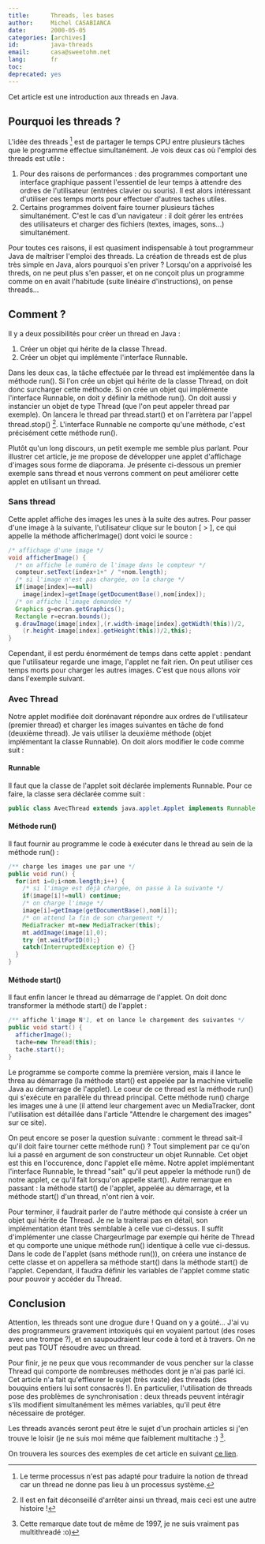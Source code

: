 ```yaml
---
title:      Threads, les bases
author:     Michel CASABIANCA
date:       2000-05-05
categories: [archives]
id:         java-threads
email:      casa@sweetohm.net
lang:       fr
toc:        
deprecated: yes
---
```


Cet article est une introduction aux threads en Java.

<!--more-->

Pourquoi les threads ?
----------------------

L'idée des threads [^1] est de partager le temps CPU
entre plusieurs tâches que le programme effectue simultanément. Je vois
deux cas où l'emploi des threads est utile :

1. Pour des raisons de performances : des programmes comportant une
   interface graphique passent l'essentiel de leur temps à attendre des
   ordres de l'utilisateur (entrées clavier ou souris). Il est alors
   intéressant d'utiliser ces temps morts pour effectuer d'autres
   taches utiles.
2. Certains programmes doivent faire tourner plusieurs tâches
   simultanément. C'est le cas d'un navigateur : il doit gérer les
   entrées des utilisateurs et charger des fichiers (textes, images,
   sons...) simultanément.

Pour toutes ces raisons, il est quasiment indispensable à tout
programmeur Java de maîtriser l'emploi des threads. La création de
threads est de plus très simple en Java, alors pourquoi s'en priver ?
Lorsqu'on a apprivoisé les threds, on ne peut plus s'en passer, et on ne
conçoit plus un programme comme on en avait l'habitude (suite linéaire
d'instructions), on pense threads...

Comment ?
---------

Il y a deux possibilités pour créer un thread en Java :

1. Créer un objet qui hérite de la classe Thread.
2. Créer un objet qui implémente l'interface Runnable.

Dans les deux cas, la tâche effectuée par le thread est implémentée dans
la méthode run(). Si l'on crée un objet qui hérite de la classe Thread,
on doit donc surcharger cette méthode. Si on crée un objet qui
implémente l'interface Runnable, on doit y définir la méthode run(). On
doit aussi y instancier un objet de type Thread (que l'on peut appeler
thread par exemple). On lancera le thread par thread.start() et on
l'arrètera par l'appel thread.stop() [^2]. L'interface
Runnable ne comporte qu'une méthode, c'est précisément cette méthode
run().

Plutôt qu'un long discours, un petit exemple me semble plus parlant.
Pour illustrer cet article, je me propose de développer une applet
d'affichage d'images sous forme de diaporama. Je présente ci-dessous un
premier exemple sans thread et nous verrons comment on peut améliorer
cette applet en utilisant un thread.

### Sans thread

Cette applet affiche des images les unes à la suite des autres. Pour
passer d'une image à la suivante, l'utilisateur clique sur le bouton
[ \> ], ce qui appelle la méthode afficherImage() dont voici le source :

```java
/* affichage d'une image */
void afficherImage() {
  /* on affiche le numéro de l'image dans le compteur */
  compteur.setText(index+1+" / "+nom.length);
  /* si l'image n'est pas chargée, on la charge */
  if(image[index]==null) 
    image[index]=getImage(getDocumentBase(),nom[index]);
  /* on affiche l'image demandée */
  Graphics g=ecran.getGraphics();
  Rectangle r=ecran.bounds();
  g.drawImage(image[index],(r.width-image[index].getWidth(this))/2,
    (r.height-image[index].getHeight(this))/2,this);
}
``` 

Cependant, il est perdu énormément de temps dans cette applet : pendant
que l'utilisateur regarde une image, l'applet ne fait rien. On peut
utiliser ces temps morts pour charger les autres images. C'est que nous
allons voir dans l'exemple suivant.

### Avec Thread

Notre applet modifiée doit dorénavant répondre aux ordres de
l'utilisateur (premier thread) et charger les images suivantes en tâche
de fond (deuxième thread). Je vais utiliser la deuxième méthode (objet
implémentant la classe Runnable). On doit alors modifier le code comme
suit :

#### Runnable

Il faut que la classe de l'applet soit déclarée implements Runnable.
Pour ce faire, la classe sera déclarée comme suit :

```java
public class AvecThread extends java.applet.Applet implements Runnable
``` 

#### Méthode run()

Il faut fournir au programme le code à exécuter dans le thread au sein
de la méthode run() :

```java
/** charge les images une par une */
public void run() {
  for(int i=0;i<nom.length;i++) {
    /* si l'image est déjà chargée, on passe à la suivante */
    if(image[i]!=null) continue;
    /* on charge l'image */
    image[i]=getImage(getDocumentBase(),nom[i]);
    /* on attend la fin de son chargement */
    MediaTracker mt=new MediaTracker(this);
    mt.addImage(image[i],0);
    try {mt.waitForID(0);}
    catch(InterruptedException e) {}
  }
}
``` 

#### Méthode start()

Il faut enfin lancer le thread au démarrage de l'applet. On doit donc
transformer la méthode start() de l'applet :

```java
/** affiche l'image N°1, et on lance le chargement des suivantes */
public void start() {
  afficherImage();
  tache=new Thread(this);
  tache.start();
}
```

Le programme se comporte comme la première version, mais il lance le
threa au démarrage (la méthode start() est appelée par la machine
virtuelle Java au démarrage de l'applet). Le coeur de ce thread est la
méthode run() qui s'exécute en parallèle du thread principal. Cette
méthode run() charge les images une à une (il attend leur chargement
avec un MediaTracker, dont l'utilisation est détaillée dans l'article
"Attendre le chargement des images" sur ce site).

On peut encore se poser la question suivante : comment le thread sait-il
qu'il doit faire tourner cette méthode run() ? Tout simplement par ce
qu'on lui a passé en argument de son constructeur un objet Runnable. Cet
objet est this en l'occurence, donc l'applet elle même. Notre applet
implémentant l'interface Runnable, le thread "sait" qu'il peut appeler
la méthode run() de notre applet, ce qu'il fait lorsqu'on appelle
start(). Autre remarque en passant : la méthode start() de l'applet,
appelée au démarrage, et la méthode start() d'un thread, n'ont rien à
voir.

Pour terminer, il faudrait parler de l'autre méthode qui consiste à
créer un objet qui hérite de Thread. Je ne la traiterai pas en détail,
son implémentation étant très semblable à celle vue ci-dessus. Il suffit
d'implémenter une classe ChargeurImage par exemple qui hérite de Thread
et qu comporte une unique méthode run() identique à celle vue ci-dessus.
Dans le code de l'applet (sans méthode run()), on créera une instance de
cette classe et on appellera sa méthode start() dans la méthode start()
de l'applet. Cependant, il faudra définir les variables de l'applet
comme static pour pouvoir y accéder du Thread.

Conclusion
----------

Attention, les threads sont une drogue dure ! Quand on y a goùté... J'ai
vu des programmeurs gravement intoxiqués qui en voyaient partout (des
roses avec une trompe ?), et en saupoudraient leur code à tord et à
travers. On ne peut pas TOUT résoudre avec un thread.

Pour finir, je ne peux que vous recommander de vous pencher sur la
classe Thread qui comporte de nombreuses méthodes dont je n'ai pas parlé
ici. Cet article n'a fait qu'effleurer le sujet (très vaste) des threads
(des bouquins entiers lui sont consacrés !). En particulier,
l'utilisation de threads pose des problèmes de synchronisation : deux
threads peuvent intéragir s'ils modifient simultanément les mêmes
variables, qu'il peut être nécessaire de protéger.

Les threads avancés seront peut être le sujet d'un prochain articles si
j'en trouve le loisir (je ne suis moi même que faiblement multitache :)
[^3].

On trouvera les sources des exemples de cet article en suivant [ce
lien](../arc/java-threads.zip).

[^1]: Le terme processus n'est pas adapté pour traduire la notion de thread car un thread ne donne pas lieu à un processus système.

[^2]: Il est en fait déconseillé d'arrêter ainsi un thread, mais ceci est une autre histoire !

[^3]: Cette remarque date tout de même de 1997, je ne suis vraiment pas multithreadé :o)
